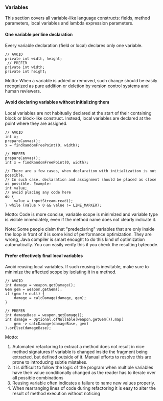 ### Variables

This section covers all variable-like language constructs: 
fields, method parameters, local variables and lambda expression parameters.

#### One variable per line declaration 

Every variable declaration (field or local) declares only one variable.

    // AVOID
    private int width, height;
     // PREFER
    private int width; 
    private int height; 

Motto: When a variable is added or removed, such change should be easily recognized as pure addition or deletion
by version control systems and human reviewers.

#### Avoid declaring variables without initializing them 

Local variables are not habitually declared at the start of their containing block or block-like construct. 
Instead, local variables are declared at the point where they are assigned. 
    
    // AVOID
    int x;
    prepareCanvas();
    x = findRandomFreePoint(0, width);
    
    // PREFER
    prepareCanvas();
    int x = findRandomFreePoint(0, width);

    // There are a few cases, when declaration with initialization is not possible. 
    // In such case, declaration and assignment should be placed as close as possible. Example:    
    int value;
    // avoid placing any code here
    do {
        value = inputStream.read();
    } while (value > 0 && value != LINE_MARKER);

Motto: Code is more concise, variable scope is minimized and variable type is visible immediately, even if the method 
name does not clearly indicate it.
  
Note: Some people claim that "predeclaring" variables that are only inside the loop in front of it is some kind of 
performance optimization. They are wrong, Java compiler is smart enought to do this kind of optimization automatically. 
You can easily verify this if you check the resulting bytecode.  
 
#### Prefer effectively final local variables  

Avoid reusing local variables. If such reusing is inevitable, make sure to minimize the affected scope by isolating it 
in a method. 

    // AVOID
    int damage = weapon.getDamage();
    Gem gem = weapon.getGem();
    if (gem != null) {
        damage = calcDamage(damage, gem); 
    }

    // PREFER
    int damageBase = weapon.getDamage();
    int damage = Optional.ofNullable(weapon.getGem()).map(
        gem -> calcDamage(damageBase, gem)
    ).orElse(damageBase); 

Motto:

1. Automated refactoring to extract a method does not result in nice method signatures if variable is changed inside the 
fragment being extracted, but defined outside of it. Manual efforts to resolve this are prone to introducing subtle 
mistakes. 
2. It is difficult to follow the logic of the program when multiple variables have their value conditionally changed as 
the reader has to iterate over all possible combinations       
3. Reusing variable often indicates a failure to name new values properly.
4. When rearranging lines of code during refactoring it is easy to alter the result of method execution without noticing   
